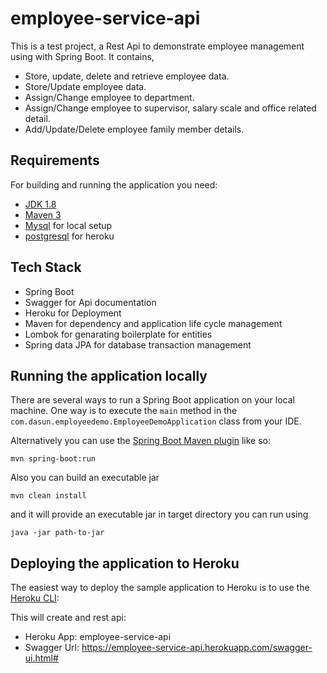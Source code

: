 # employee-service-api

This is a test project, a Rest Api to demonstrate employee management using with Spring Boot. It contains,

- Store, update, delete and retrieve employee data.
- Store/Update employee data.
- Assign/Change employee to department.
- Assign/Change employee to supervisor, salary scale and office related detail.
- Add/Update/Delete employee family member details.

## Requirements

For building and running the application you need:

- [JDK 1.8](http://www.oracle.com/technetwork/java/javase/downloads/jdk8-downloads-2133151.html)
- [Maven 3](https://maven.apache.org)
- [Mysql](https://www.mysql.com/) for local setup
- [postgresql](https://www.postgresql.org/) for heroku

## Tech Stack

- Spring Boot
- Swagger for Api documentation
- Heroku for Deployment
- Maven for dependency and application life cycle management
- Lombok for genarating boilerplate for entities
- Spring data JPA for database transaction management

## Running the application locally

There are several ways to run a Spring Boot application on your local machine. One way is to execute the `main` method in the `com.dasun.employeedemo.EmployeeDemoApplication` class from your IDE.

Alternatively you can use the [Spring Boot Maven plugin](https://docs.spring.io/spring-boot/docs/current/reference/html/build-tool-plugins-maven-plugin.html) like so:

```shell
mvn spring-boot:run
```

Also you can build an executable jar 

```shell
mvn clean install
```
and it will provide an executable jar in target directory you can run using 

```shell
java -jar path-to-jar
```

## Deploying the application to Heroku

The easiest way to deploy the sample application to Heroku is to use the [Heroku CLI](https://dashboard.heroku.com/):

This will create and rest api:

* Heroku App: employee-service-api
* Swagger Url: https://employee-service-api.herokuapp.com/swagger-ui.html#


